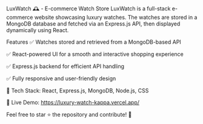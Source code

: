 LuxWatch 🕰️ - E-commerce Watch Store LuxWatch is a full-stack e-commerce website showcasing luxury watches. The watches are stored in a MongoDB database and fetched via an Express.js API, then displayed dynamically using React.

Features ✅ Watches stored and retrieved from a MongoDB-based API

✅ React-powered UI for a smooth and interactive shopping experience

✅ Express.js backend for efficient API handling

✅ Fully responsive and user-friendly design

🔗 Tech Stack: React, Express.js, MongoDB, Node.js, CSS

🚀 Live Demo: https://luxury-watch-kappa.vercel.app/

Feel free to star ⭐ the repository and contribute! 🚀
